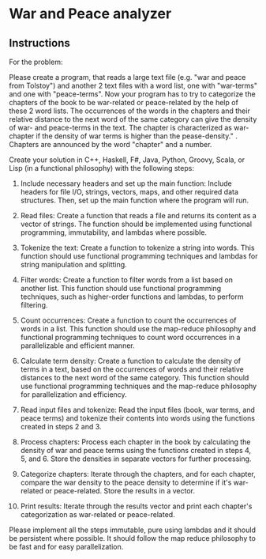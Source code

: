 # War and Peace analyzer
## Instructions
For the problem:

Please create a program, that reads a large text file (e.g. "war and peace from Tolstoy") and another 2 text files with a word list, one with "war-terms" and one with "peace-terms". Now your program has to try to categorize the chapters of the book to be war-related or peace-related by the help of these 2 word lists. The occurrences of the words in the chapters and their relative distance to the next word of the same category can give the density of war- and peace-terms in the text. The chapter is characterized as war-chapter if the density of war terms is higher than the pease-density." . Chapters are announced by the word "chapter" and a number.

Create your solution in C++, Haskell, F#, Java, Python, Groovy, Scala, or Lisp (in a functional philosophy) with the following steps:

1.  Include necessary headers and set up the main function: Include headers for file I/O, strings, vectors, maps, and other required data structures. Then, set up the main function where the program will run.

2.    Read files: Create a function that reads a file and returns its content as a vector of strings. The function should be implemented using functional programming, immutability, and lambdas where possible.

3.   Tokenize the text: Create a function to tokenize a string into words. This function should use functional programming techniques and lambdas for string manipulation and splitting.

4.   Filter words: Create a function to filter words from a list based on another list. This function should use functional programming techniques, such as higher-order functions and lambdas, to perform filtering.

5.   Count occurrences: Create a function to count the occurrences of words in a list. This function should use the map-reduce philosophy and functional programming techniques to count word occurrences in a parallelizable and efficient manner.

6.  Calculate term density: Create a function to calculate the density of terms in a text, based on the occurrences of words and their relative distances to the next word of the same category. This function should use functional programming techniques and the map-reduce philosophy for parallelization and efficiency.

7.   Read input files and tokenize: Read the input files (book, war terms, and peace terms) and tokenize their contents into words using the functions created in steps 2 and 3.

8.   Process chapters: Process each chapter in the book by calculating the density of war and peace terms using the functions created in steps 4, 5, and 6. Store the densities in separate vectors for further processing.

9.  Categorize chapters: Iterate through the chapters, and for each chapter, compare the war density to the peace density to determine if it's war-related or peace-related. Store the results in a vector.

10.    Print results: Iterate through the results vector and print each chapter's categorization as war-related or peace-related.
 
Please implement all the steps immutable, pure using lambdas and it should be persistent where possible. It should follow the map reduce philosophy to be fast and for easy parallelization. 
